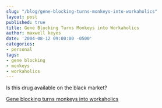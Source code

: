 ```yaml
---
slug: "/blog/gene-blocking-turns-monkeys-into-workaholics"
layout: post
published: true
title: Gene Blocking Turns Monkeys into Workaholics
author: maxwell keyes
date: '2004-08-12 09:00:00 -0500'
categories:
- personal
tags:
- gene blocking
- monkeys
- workaholics
---
```


Is this drug available on the black market?

[Gene blocking turns monkeys into workaholics](https://science.slashdot.org/story/04/08/12/1249240/gene-therapy-turns-slackers-into-workaholics)

